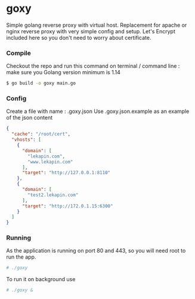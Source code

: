 # goxy
Simple golang reverse proxy with virtual host. Replacement for apache or nginx reverse proxy with very simple config and setup. Let's Encrypt included here so you don't need to worry about certificate.

### Compile
Checkout the repo and run this command on terminal / command line :
make sure you Golang version minimum is 1.14
```bash
$ go build -o goxy main.go
```

### Config
Create a file with name : .goxy.json
Use .goxy.json.example as an example of the json content
```json
{
  "cache": "/root/cert",
  "vhosts": [
    {
      "domain": [
        "lekapin.com",
        "www.lekapin.com"
      ],
      "target": "http://127.0.0.1:8110"
    },
    {
      "domain": [
        "test2.lekapin.com"
      ],
      "target": "http://172.0.1.15:6300"
    }
  ]
}
```

### Running
As the application is running on port 80 and 443, so you will need root to run the app.
```bash
# ./goxy
```
To run it on background use 
```bash
# ./goxy &
```
